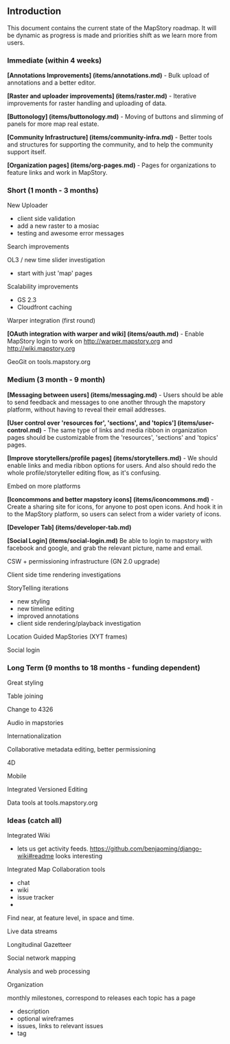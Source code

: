 ## Introduction

This document contains the current state of the MapStory roadmap. It will be dynamic as progress
is made and priorities shift as we learn more from users. 

### Immediate (within 4 weeks)

**[Annotations Improvements] (items/annotations.md)** - Bulk upload of annotations and a better editor.

**[Raster and uploader improvements] (items/raster.md)** - Iterative improvements for raster handling and 
uploading of data.


**[Buttonology] (items/buttonology.md)** - Moving of buttons and slimming of panels for more map real estate. 

**[Community Infrastructure] (items/community-infra.md)** - Better tools and structures for supporting the community, 
and to help the community support itself.


**[Organization pages] (items/org-pages.md)** - Pages for organizations to feature links and work in MapStory.

### Short (1 month - 3 months)

New Uploader
 - client side validation
 - add a new raster to a mosiac
 - testing and awesome error messages

Search improvements

OL3 / new time slider investigation
 - start with just 'map' pages

Scalability improvements
 - GS 2.3
 - Cloudfront caching

Warper integration (first round)

**[OAuth integration with warper and wiki] (items/oauth.md)** - Enable MapStory login to work on http://warper.mapstory.org and http://wiki.mapstory.org

GeoGit on tools.mapstory.org

### Medium (3 month - 9 month)

**[Messaging between users] (items/messaging.md)** - Users should be able to send feedback and messages to one another
through the mapstory platform, without having to reveal their email addresses.

**[User control over 'resources for', 'sections', and 'topics'] (items/user-control.md)** - The same type of links and media ribbon
in organization pages should be customizable from the 'resources', 'sections' and 'topics' pages.

**[Improve storytellers/profile pages] (items/storytellers.md)** - We should enable links and media ribbon options for users.
And also should redo the whole profile/storyteller editing flow, as it's confusing.

Embed on more platforms

**[Iconcommons and better mapstory icons] (items/iconcommons.md)** - Create a sharing site for icons, for anyone to post 
open icons. And hook it in to the MapStory platform, so users can select from a wider variety of icons.

**[Developer Tab] (items/developer-tab.md)**

**[Social Login] (items/social-login.md)** Be able to login to mapstory with facebook and google, and grab the relevant 
picture, name and email.

CSW + permissioning infrastructure (GN 2.0 upgrade)

Client side time rendering investigations

StoryTelling iterations
 - new styling
 - new timeline editing
 - improved annotations
 - client side rendering/playback investigation

Location Guided MapStories (XYT frames)

Social login

### Long Term (9 months to 18 months - funding dependent)

Great styling

Table joining

Change to 4326

Audio in mapstories

Internationalization

Collaborative metadata editing, better permissioning

4D

Mobile

Integrated Versioned Editing

Data tools at tools.mapstory.org

### Ideas (catch all)

Integrated Wiki
 - lets us get activity feeds. https://github.com/benjaoming/django-wiki#readme looks interesting

Integrated Map Collaboration tools
 - chat
 - wiki
 - issue tracker
 - 
 
Find near, at feature level, in space and time.

Live data streams

Longitudinal Gazetteer

Social network mapping

Analysis and web processing



Organization

 monthly milestones, correspond to releases
 each topic has a page
  - description
  - optional wireframes
  - issues, links to relevant issues
  - tag



